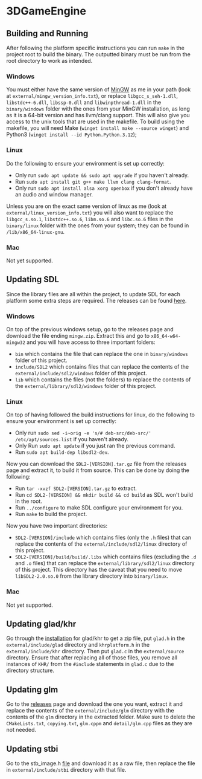 # 3DGameEngine

## Building and Running
After following the platform specific instructions you can run `make` in the project root to build
the binary. The outputted binary must be run from the root directory to work as intended.

### Windows
You must either have the same version of [MinGW](https://winlibs.com/) as me in your path (look at
`external/mingw_version_info.txt`), or replace `libgcc_s_seh-1.dll`, `libstdc++-6.dll`,
`libssp-0.dll` and `libwinpthread-1.dll` in the `binary/windows` folder with the ones from your
MinGW installation, as long as it is a 64-bit version and has llvm/clang support. This will also
give you access to the unix tools that are used in the makefile. To build using the makefile, you
will need Make (`winget install make --source winget`) and Python3 (`winget install --id
Python.Python.3.12`);

### Linux
Do the following to ensure your environment is set up correctly:
- Only run `sudo apt update && sudo apt upgrade` if you haven't already.
- Run `sudo apt install git g++ make llvm clang clang-format`.
- Only run `sudo apt install alsa xorg openbox` if you don't already have an audio and window
  manager.

Unless you are on the exact same version of linux as me (look at `external/linux_version_info.txt`)
you will also want to replace the `libgcc_s.so.1`, `libstdc++.so.6`, `libm.so.6` and `libc.so.6`
files in the `binary/linux` folder with the ones from your system; they can be found in
`/lib/x86_64-linux-gnu`.

### Mac
Not yet supported.

## Updating SDL
Since the library files are all within the project, to update SDL for each platform some extra steps
are required. The releases can be found [here](https://github.com/libsdl-org/SDL/releases).

### Windows
On top of the previous windows setup, go to the releases page and download the file ending
`mingw.zip`. Extract this and go to `x86_64-w64-mingw32` and you will have access to three important
folders:
- `bin` which contains the file that can replace the one in `binary/windows` folder of this project.
- `include/SDL2` which contains files that can replace the contents of the
  `external/include/sdl2/windows` folder of this project.
- `lib` which contains the files (not the folders) to replace the contents of the
  `external/library/sdl2/windows` folder of this project.

### Linux
On top of having followed the build instructions for linux, do the following to ensure your
environment is set up correctly:
- Only run `sudo sed -i~orig -e 's/# deb-src/deb-src/' /etc/apt/sources.list` if you haven't
  already.
- Only Run `sudo apt update` if you just ran the previous command.
- Run `sudo apt build-dep libsdl2-dev`.

Now you can download the `SDL2-[VERSION].tar.gz` file from the releases page and extract it, to
build it from source. This can be done by doing the following:
- Run `tar -xvzf SDL2-[VERSION].tar.gz` to extract.
- Run `cd SDL2-[VERSION] && mkdir build && cd build` as SDL won't build in the root.
- Run `../configure` to make SDL configure your environment for you.
- Run `make` to build the project.

Now you have two important directories:
- `SDL2-[VERSION]/include` which contains files (only the `.h` files) that can replace the contents
  of the `external/include/sdl2/linux` directory of this project.
- `SDL2-[VERSION]/build/build/.libs` which contains files (excluding the `.d` and `.o` files) that
  can replace the `external/library/sdl2/linux` directory of this project. This directory has the
  caveat that you need to move `libSDL2-2.0.so.0` from the library directory into `binary/linux`.

### Mac
Not yet supported.

## Updating glad/khr
Go through the [installation](https://glad.dav1d.de/) for glad/khr to get a zip file, put `glad.h`
in the `external/include/glad` directory and `khrplatform.h` in the `external/include/khr`
directory. Then put `glad.c` in the `external/source` directory. Ensure that after replacing all of
those files, you remove all instances of `KHR/` from the `#include` statements in `glad.c` due to
the directory structure.

## Updating glm
Go to the [releases](https://github.com/g-truc/glm/releases) page and download the one you want,
extract it and replace the contents of the `external/include/glm` directory with the contents of the
`glm` directory in the extracted folder. Make sure to delete the `CMakeLists.txt`, `copying.txt`,
`glm.cppm` and `detail/glm.cpp` files as they are not needed.

## Updating stbi
Go to the stb_image.h [file](https://github.com/nothings/stb/blob/master/stb_image.h) and download
it as a raw file, then replace the file in `external/include/stbi` directory with that file.
